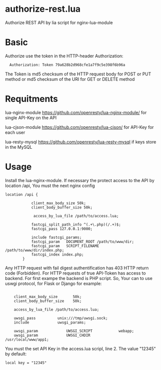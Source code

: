 # authorize-rest.lua
Authorize REST API by lia script for nginx-lua-module

# Basic
Authorize use the token in the HTTP-header Authorization:
```  
  Authorization: Token 79a628b2d968cfe1a7f9c5e398f6b96a 
```  
  
The Token is md5 checksum of the HTTP request body for POST or PUT method or md5 checksum of the URI for GET or DELETE method    



# Requitments
lua-nginx-module      https://github.com/openresty/lua-nginx-module/  for single API-Key on the API

lua-cjson-module      https://github.com/openresty/lua-cjson/         for API-Key for each user

lua-resty-mysql       https://github.com/openresty/lua-resty-mysql    if keys store in the MySQL      

# Usage
Install the lua-nginx-module. If necessary the protect access to the API by location /api, You must the next nginx config
```
location /api {

			client_max_body_size 50k;
			client_body_buffer_size 50k;

			 access_by_lua_file /path/to/access.lua;

			fastcgi_split_path_info ^(.+\.php)(/.+)$;
			fastcgi_pass 127.0.0.1:9000;

			include fastcgi_params;
			fastcgi_param   DOCUMENT_ROOT /path/to/www/dir;
			fastcgi_param   SCRIPT_FILENAME /path/to/www/dir/index.php;
			fastcgi_index index.php;
		}

```

Any HTTP request with fail digest authentification has 403 HTTP return code (Forbidden). For HTTP requests of true API-Token  has access to backend. For first exampe the backend is PHP script. So, Your can to use uswgi protocol, for Flask or Django for example:

```

  	client_max_body_size       50k;
	client_body_buffer_size    50k;

	access_by_lua_file /path/to/access.lua;

	uwsgi_pass          unix:///tmp/uwsgi.sock;
	include             uwsgi_params;

	uwsgi_param             UWSGI_SCRIPT            webapp;
	uwsgi_param             UWSGI_CHDIR             /usr/local/www/app1;
```

You must the set API Key in the access.lua scripl, line 2. The value "12345" by default:
```
local key = "12345" 
```
